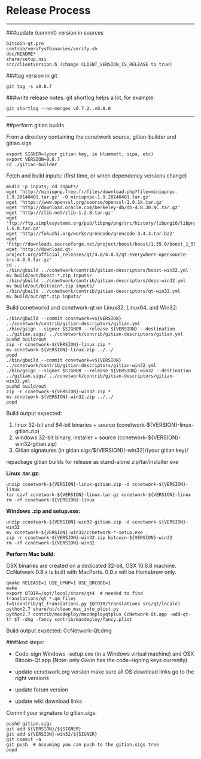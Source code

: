 Release Process
====================

* * *

###update (commit) version in sources


	bitcoin-qt.pro
	contrib/verifysfbinaries/verify.sh
	doc/README*
	share/setup.nsi
	src/clientversion.h (change CLIENT_VERSION_IS_RELEASE to true)

###tag version in git

	git tag -s v0.8.7

###write release notes. git shortlog helps a lot, for example:

	git shortlog --no-merges v0.7.2..v0.8.0

* * *

##perform gitian builds

 From a directory containing the ccnetwork source, gitian-builder and gitian.sigs
  
	export SIGNER=(your gitian key, ie bluematt, sipa, etc)
	export VERSION=0.8.7
	cd ./gitian-builder

 Fetch and build inputs: (first time, or when dependency versions change)

	mkdir -p inputs; cd inputs/
	wget 'http://miniupnp.free.fr/files/download.php?file=miniupnpc-1.9.20140401.tar.gz' -O miniupnpc-1.9.20140401.tar.gz'
	wget 'https://www.openssl.org/source/openssl-1.0.1k.tar.gz'
	wget 'http://download.oracle.com/berkeley-db/db-4.8.30.NC.tar.gz'
	wget 'http://zlib.net/zlib-1.2.8.tar.gz'
	wget 'ftp://ftp.simplesystems.org/pub/libpng/png/src/history/libpng16/libpng-1.6.8.tar.gz'
	wget 'http://fukuchi.org/works/qrencode/qrencode-3.4.3.tar.bz2'
	wget 'http://downloads.sourceforge.net/project/boost/boost/1.55.0/boost_1_55_0.tar.bz2'
	wget 'http://download.qt-project.org/official_releases/qt/4.8/4.8.5/qt-everywhere-opensource-src-4.8.5.tar.gz'
	cd ..
	./bin/gbuild ../ccnetwork/contrib/gitian-descriptors/boost-win32.yml
	mv build/out/boost-*.zip inputs/
	./bin/gbuild ../ccnetwork/contrib/gitian-descriptors/deps-win32.yml
	mv build/out/bitcoin*.zip inputs/
	./bin/gbuild ../ccnetwork/contrib/gitian-descriptors/qt-win32.yml
	mv build/out/qt*.zip inputs/

 Build ccnetworkd and ccnetwork-qt on Linux32, Linux64, and Win32:
  
	./bin/gbuild --commit ccnetwork=v${VERSION} ../ccnetwork/contrib/gitian-descriptors/gitian.yml
	./bin/gsign --signer $SIGNER --release ${VERSION} --destination ../gitian.sigs/ ../ccnetwork/contrib/gitian-descriptors/gitian.yml
	pushd build/out
	zip -r ccnetwork-${VERSION}-linux.zip *
	mv ccnetwork-${VERSION}-linux.zip ../../
	popd
	./bin/gbuild --commit ccnetwork=v${VERSION} ../ccnetwork/contrib/gitian-descriptors/gitian-win32.yml
	./bin/gsign --signer $SIGNER --release ${VERSION}-win32 --destination ../gitian.sigs/ ../ccnetwork/contrib/gitian-descriptors/gitian-win32.yml
	pushd build/out
	zip -r ccnetwork-${VERSION}-win32.zip *
	mv ccnetwork-${VERSION}-win32.zip ../../
	popd

  Build output expected:

  1. linux 32-bit and 64-bit binaries + source (ccnetwork-${VERSION}-linux-gitian.zip)
  2. windows 32-bit binary, installer + source (ccnetwork-${VERSION}-win32-gitian.zip)
  3. Gitian signatures (in gitian.sigs/${VERSION}[-win32]/(your gitian key)/

repackage gitian builds for release as stand-alone zip/tar/installer exe

**Linux .tar.gz:**

	unzip ccnetwork-${VERSION}-linux-gitian.zip -d ccnetwork-${VERSION}-linux
	tar czvf ccnetwork-${VERSION}-linux.tar.gz ccnetwork-${VERSION}-linux
	rm -rf ccnetwork-${VERSION}-linux

**Windows .zip and setup.exe:**

	unzip ccnetwork-${VERSION}-win32-gitian.zip -d ccnetwork-${VERSION}-win32
	mv ccnetwork-${VERSION}-win32/ccnetwork-*-setup.exe .
	zip -r ccnetwork-${VERSION}-win32.zip bitcoin-${VERSION}-win32
	rm -rf ccnetwork-${VERSION}-win32

**Perform Mac build:**

  OSX binaries are created on a dedicated 32-bit, OSX 10.6.8 machine.
  CcNetwork 0.8.x is built with MacPorts.  0.9.x will be Homebrew only.

	qmake RELEASE=1 USE_UPNP=1 USE_QRCODE=1
	make
	export QTDIR=/opt/local/share/qt4  # needed to find translations/qt_*.qm files
	T=$(contrib/qt_translations.py $QTDIR/translations src/qt/locale)
	python2.7 share/qt/clean_mac_info_plist.py
	python2.7 contrib/macdeploy/macdeployqtplus CcNetwork-Qt.app -add-qt-tr $T -dmg -fancy contrib/macdeploy/fancy.plist

 Build output expected: CcNetwork-Qt.dmg

###Next steps:

* Code-sign Windows -setup.exe (in a Windows virtual machine) and
  OSX Bitcoin-Qt.app (Note: only Gavin has the code-signing keys currently)

* update ccnetwork.org version
  make sure all OS download links go to the right versions

* update forum version

* update wiki download links

Commit your signature to gitian.sigs:

	pushd gitian.sigs
	git add ${VERSION}/${SIGNER}
	git add ${VERSION}-win32/${SIGNER}
	git commit -a
	git push  # Assuming you can push to the gitian.sigs tree
	popd

